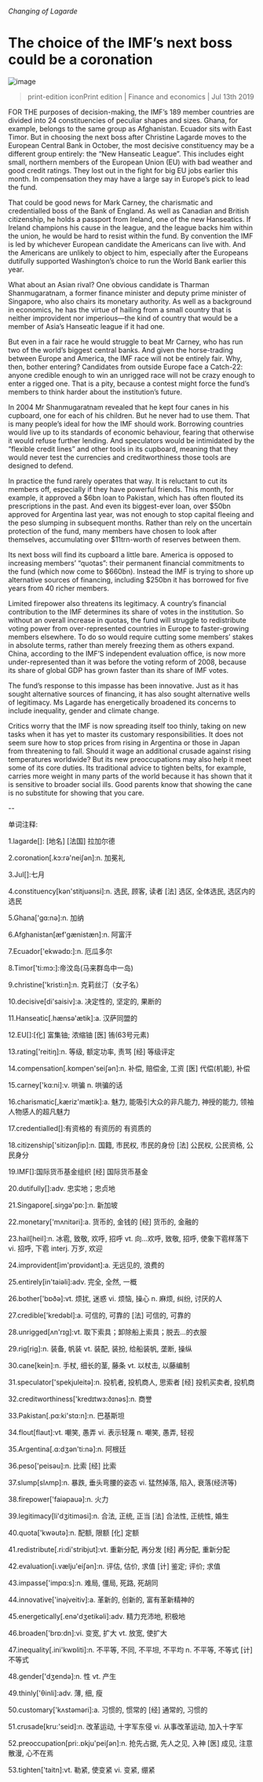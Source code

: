 ###### Changing of Lagarde
# The choice of the IMF’s next boss could be a coronation 
![image](images/20190713_FND001_0.jpg) 
> print-edition iconPrint edition | Finance and economics | Jul 13th 2019 
FOR THE purposes of decision-making, the IMF’s 189 member countries are divided into 24 constituencies of peculiar shapes and sizes. Ghana, for example, belongs to the same group as Afghanistan. Ecuador sits with East Timor. But in choosing the next boss after Christine Lagarde moves to the European Central Bank in October, the most decisive constituency may be a different group entirely: the “New Hanseatic League”. This includes eight small, northern members of the European Union (EU) with bad weather and good credit ratings. They lost out in the fight for big EU jobs earlier this month. In compensation they may have a large say in Europe’s pick to lead the fund. 
That could be good news for Mark Carney, the charismatic and credentialled boss of the Bank of England. As well as Canadian and British citizenship, he holds a passport from Ireland, one of the new Hanseatics. If Ireland champions his cause in the league, and the league backs him within the union, he would be hard to resist within the fund. By convention the IMF is led by whichever European candidate the Americans can live with. And the Americans are unlikely to object to him, especially after the Europeans dutifully supported Washington’s choice to run the World Bank earlier this year. 
What about an Asian rival? One obvious candidate is Tharman Shanmugaratnam, a former finance minister and deputy prime minister of Singapore, who also chairs its monetary authority. As well as a background in economics, he has the virtue of hailing from a small country that is neither improvident nor imperious—the kind of country that would be a member of Asia’s Hanseatic league if it had one. 
But even in a fair race he would struggle to beat Mr Carney, who has run two of the world’s biggest central banks. And given the horse-trading between Europe and America, the IMF race will not be entirely fair. Why, then, bother entering? Candidates from outside Europe face a Catch-22: anyone credible enough to win an unrigged race will not be crazy enough to enter a rigged one. That is a pity, because a contest might force the fund’s members to think harder about the institution’s future. 
In 2004 Mr Shanmugaratnam revealed that he kept four canes in his cupboard, one for each of his children. But he never had to use them. That is many people’s ideal for how the IMF should work. Borrowing countries would live up to its standards of economic behaviour, fearing that otherwise it would refuse further lending. And speculators would be intimidated by the “flexible credit lines” and other tools in its cupboard, meaning that they would never test the currencies and creditworthiness those tools are designed to defend. 
In practice the fund rarely operates that way. It is reluctant to cut its members off, especially if they have powerful friends. This month, for example, it approved a $6bn loan to Pakistan, which has often flouted its prescriptions in the past. And even its biggest-ever loan, over $50bn approved for Argentina last year, was not enough to stop capital fleeing and the peso slumping in subsequent months. Rather than rely on the uncertain protection of the fund, many members have chosen to look after themselves, accumulating over $11trn-worth of reserves between them. 
Its next boss will find its cupboard a little bare. America is opposed to increasing members’ “quotas”: their permanent financial commitments to the fund (which now come to $660bn). Instead the IMF is trying to shore up alternative sources of financing, including $250bn it has borrowed for five years from 40 richer members. 
Limited firepower also threatens its legitimacy. A country’s financial contribution to the IMF determines its share of votes in the institution. So without an overall increase in quotas, the fund will struggle to redistribute voting power from over-represented countries in Europe to faster-growing members elsewhere. To do so would require cutting some members’ stakes in absolute terms, rather than merely freezing them as others expand. China, according to the IMF’S independent evaluation office, is now more under-represented than it was before the voting reform of 2008, because its share of global GDP has grown faster than its share of IMF votes. 
The fund’s response to this impasse has been innovative. Just as it has sought alternative sources of financing, it has also sought alternative wells of legitimacy. Ms Lagarde has energetically broadened its concerns to include inequality, gender and climate change. 
Critics worry that the IMF is now spreading itself too thinly, taking on new tasks when it has yet to master its customary responsibilities. It does not seem sure how to stop prices from rising in Argentina or those in Japan from threatening to fall. Should it wage an additional crusade against rising temperatures worldwide? But its new preoccupations may also help it meet some of its core duties. Its traditional advice to tighten belts, for example, carries more weight in many parts of the world because it has shown that it is sensitive to broader social ills. Good parents know that showing the cane is no substitute for showing that you care. 
-- 
 单词注释:
1.lagarde[]: [地名] [法国] 拉加尔德 
2.coronation[.kɔ:rә'neiʃәn]:n. 加冕礼 
3.Jul[]:七月 
4.constituency[kәn'stitjuәnsi]:n. 选民, 顾客, 读者 [法] 选区, 全体选民, 选区内的选民 
5.Ghana['gɑ:nә]:n. 加纳 
6.Afghanistan[æf'gænistæn]:n. 阿富汗 
7.Ecuador['ekwәdɒ:]:n. 厄瓜多尔 
8.Timor['ti:mɔ:]:帝汶岛(马来群岛中一岛) 
9.christine['kristi:n]:n. 克莉丝汀（女子名） 
10.decisive[di'saisiv]:a. 决定性的, 坚定的, 果断的 
11.Hanseatic[.hænsә'ætik]:a. 汉萨同盟的 
12.EU[]:[化] 富集铀; 浓缩铀 [医] 铕(63号元素) 
13.rating['reitiŋ]:n. 等级, 额定功率, 责骂 [经] 等级评定 
14.compensation[.kɒmpen'seiʃәn]:n. 补偿, 赔偿金, 工资 [医] 代偿(机能), 补偿 
15.carney['kɑ:ni]:v. 哄骗 n. 哄骗的话 
16.charismatic[,kæriz'mætik]:a. 魅力, 能吸引大众的非凡能力, 神授的能力, 领袖人物感人的超凡魅力 
17.credentialled[]:有资格的 有资历的 有资质的 
18.citizenship['sitizәnʃip]:n. 国籍, 市民权, 市民的身份 [法] 公民权, 公民资格, 公民身分 
19.IMF[]:国际货币基金组织 [经] 国际货币基金 
20.dutifully[]:adv. 忠实地；忠贞地 
21.Singapore[.siŋgә'pɒ:]:n. 新加坡 
22.monetary['mʌnitәri]:a. 货币的, 金钱的 [经] 货币的, 金融的 
23.hail[heil]:n. 冰雹, 致敬, 欢呼, 招呼 vt. 向...欢呼, 致敬, 招呼, 使象下雹样落下 vi. 招呼, 下雹 interj. 万岁, 欢迎 
24.improvident[im'prɒvidәnt]:a. 无远见的, 浪费的 
25.entirely[in'taiәli]:adv. 完全, 全然, 一概 
26.bother['bɒðә]:vt. 烦扰, 迷惑 vi. 烦恼, 操心 n. 麻烦, 纠纷, 讨厌的人 
27.credible['kredәbl]:a. 可信的, 可靠的 [法] 可信的, 可靠的 
28.unrigged[ʌn'rɪg]:vt. 取下索具；卸除船上索具；脱去...的衣服 
29.rig[rig]:n. 装备, 帆装 vt. 装配, 装扮, 给船装帆, 垄断, 操纵 
30.cane[kein]:n. 手杖, 细长的茎, 藤条 vt. 以杖击, 以藤编制 
31.speculator['spekjuleitә]:n. 投机者, 投机商人, 思索者 [经] 投机买卖者, 投机商 
32.creditworthiness['kredɪtwɜ:ðɪnəs]:n. 商誉 
33.Pakistan[.pɑ:ki'stɑ:n]:n. 巴基斯坦 
34.flout[flaut]:vt. 嘲笑, 愚弄 vi. 表示轻蔑 n. 嘲笑, 愚弄, 轻视 
35.Argentina[.ɑ:dʒәn'ti:nә]:n. 阿根廷 
36.peso['peisәu]:n. 比索 [经] 比索 
37.slump[slʌmp]:n. 暴跌, 垂头弯腰的姿态 vi. 猛然掉落, 陷入, 衰落(经济等) 
38.firepower['faiәpauә]:n. 火力 
39.legitimacy[li'dʒitimәsi]:n. 合法, 正统, 正当 [法] 合法性, 正统性, 婚生 
40.quota['kwәutә]:n. 配额, 限额 [化] 定额 
41.redistribute[.ri:di'stribjut]:vt. 重新分配, 再分发 [经] 再分配, 重新分配 
42.evaluation[i.vælju'eiʃәn]:n. 评估, 估价, 求值 [计] 鉴定; 评价; 求值 
43.impasse['impɑ:s]:n. 难局, 僵局, 死路, 死胡同 
44.innovative['inәjveitiv]:a. 革新的, 创新的, 富有革新精神的 
45.energetically[.enә'dʒetikәli]:adv. 精力充沛地, 积极地 
46.broaden['brɒ:dn]:vi. 变宽, 扩大 vt. 放宽, 使扩大 
47.inequality[.ini'kwɒliti]:n. 不平等, 不同, 不平坦, 不平均 n. 不平等, 不等式 [计] 不等式 
48.gender['dʒendә]:n. 性 vt. 产生 
49.thinly['θinli]:adv. 薄, 细, 瘦 
50.customary['kʌstәmәri]:a. 习惯的, 惯常的 [经] 通常的, 习惯的 
51.crusade[kru:'seid]:n. 改革运动, 十字军东侵 vi. 从事改革运动, 加入十字军 
52.preoccupation[pri:.ɒkju'peiʃәn]:n. 抢先占据, 先人之见, 入神 [医] 成见, 注意散漫, 心不在焉 
53.tighten['taitn]:vt. 勒紧, 使变紧 vi. 变紧, 绷紧 
